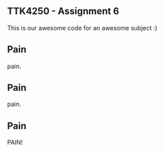 ## TTK4250 - Assignment 6

This is our awesome code for an awesome subject :)

## Pain

pain.

## Pain
pain.

## Pain
PAIN!
